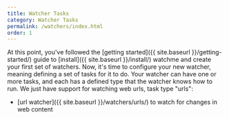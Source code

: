 ```yaml
---
title: Watcher Tasks
category: Watcher Tasks
permalink: /watchers/index.html
order: 1
---
```


At this point, you've followed the [getting started]({{ site.baseurl }}/getting-started/)
guide to [install]({{ site.baseurl }}/install/) watchme and create your first 
set of watchers. Now, it's time to configure your new watcher, meaning
defining a set of tasks for it to do. Your watcher can have one or more tasks,
and each has a defined type that the watcher knows how to run.
We just have support for watching web urls, task type "urls":

 - [url watcher]({{ site.baseurl }}/watchers/urls/) to watch for changes in web content
